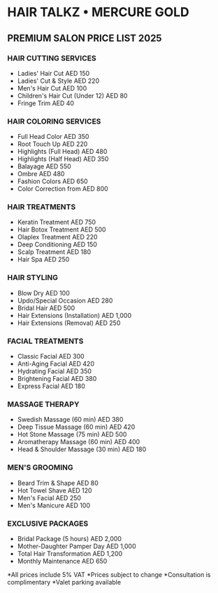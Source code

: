 # HAIR TALKZ • MERCURE GOLD
## PREMIUM SALON PRICE LIST 2025

### HAIR CUTTING SERVICES
- Ladies' Hair Cut                    AED 150
- Ladies' Cut & Style                 AED 220
- Men's Hair Cut                      AED 100
- Children's Hair Cut (Under 12)      AED 80
- Fringe Trim                         AED 40

### HAIR COLORING SERVICES
- Full Head Color                     AED 350
- Root Touch Up                       AED 220
- Highlights (Full Head)              AED 480
- Highlights (Half Head)              AED 350
- Balayage                           AED 550
- Ombre                              AED 480
- Fashion Colors                      AED 650
- Color Correction                    from AED 800

### HAIR TREATMENTS
- Keratin Treatment                   AED 750
- Hair Botox Treatment                AED 500
- Olaplex Treatment                   AED 220
- Deep Conditioning                   AED 150
- Scalp Treatment                     AED 180
- Hair Spa                           AED 250

### HAIR STYLING
- Blow Dry                           AED 100
- Updo/Special Occasion              AED 280
- Bridal Hair                        AED 500
- Hair Extensions (Installation)      AED 1,000
- Hair Extensions (Removal)          AED 250

### FACIAL TREATMENTS
- Classic Facial                      AED 300
- Anti-Aging Facial                   AED 420
- Hydrating Facial                    AED 350
- Brightening Facial                  AED 380
- Express Facial                      AED 180

### MASSAGE THERAPY
- Swedish Massage (60 min)            AED 380
- Deep Tissue Massage (60 min)        AED 420
- Hot Stone Massage (75 min)          AED 500
- Aromatherapy Massage (60 min)       AED 400
- Head & Shoulder Massage (30 min)    AED 180

### MEN'S GROOMING
- Beard Trim & Shape                  AED 80
- Hot Towel Shave                     AED 120
- Men's Facial                        AED 250
- Men's Manicure                      AED 100

### EXCLUSIVE PACKAGES
- Bridal Package (5 hours)            AED 2,000
- Mother-Daughter Pamper Day          AED 1,000
- Total Hair Transformation           AED 1,200
- Monthly Maintenance                 AED 650

*All prices include 5% VAT
*Prices subject to change
*Consultation is complimentary
*Valet parking available
